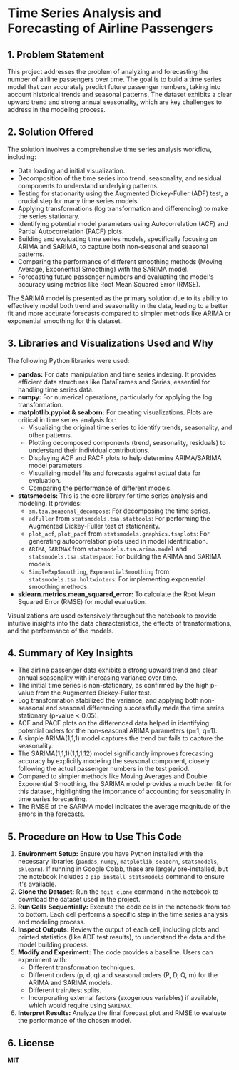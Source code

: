 # Time Series Analysis and Forecasting of Airline Passengers

## 1. Problem Statement

This project addresses the problem of analyzing and forecasting the number of airline passengers over time. The goal is to build a time series model that can accurately predict future passenger numbers, taking into account historical trends and seasonal patterns. The dataset exhibits a clear upward trend and strong annual seasonality, which are key challenges to address in the modeling process.

## 2. Solution Offered

The solution involves a comprehensive time series analysis workflow, including:
- Data loading and initial visualization.
- Decomposition of the time series into trend, seasonality, and residual components to understand underlying patterns.
- Testing for stationarity using the Augmented Dickey-Fuller (ADF) test, a crucial step for many time series models.
- Applying transformations (log transformation and differencing) to make the series stationary.
- Identifying potential model parameters using Autocorrelation (ACF) and Partial Autocorrelation (PACF) plots.
- Building and evaluating time series models, specifically focusing on ARIMA and SARIMA, to capture both non-seasonal and seasonal patterns.
- Comparing the performance of different smoothing methods (Moving Average, Exponential Smoothing) with the SARIMA model.
- Forecasting future passenger numbers and evaluating the model's accuracy using metrics like Root Mean Squared Error (RMSE).

The SARIMA model is presented as the primary solution due to its ability to effectively model both trend and seasonality in the data, leading to a better fit and more accurate forecasts compared to simpler methods like ARIMA or exponential smoothing for this dataset.

## 3. Libraries and Visualizations Used and Why

The following Python libraries were used:

- **pandas:** For data manipulation and time series indexing. It provides efficient data structures like DataFrames and Series, essential for handling time series data.
- **numpy:** For numerical operations, particularly for applying the log transformation.
- **matplotlib.pyplot & seaborn:** For creating visualizations. Plots are critical in time series analysis for:
    - Visualizing the original time series to identify trends, seasonality, and other patterns.
    - Plotting decomposed components (trend, seasonality, residuals) to understand their individual contributions.
    - Displaying ACF and PACF plots to help determine ARIMA/SARIMA model parameters.
    - Visualizing model fits and forecasts against actual data for evaluation.
    - Comparing the performance of different models.
- **statsmodels:** This is the core library for time series analysis and modeling. It provides:
    - `sm.tsa.seasonal_decompose`: For decomposing the time series.
    - `adfuller` from `statsmodels.tsa.stattools`: For performing the Augmented Dickey-Fuller test of stationarity.
    - `plot_acf`, `plot_pacf` from `statsmodels.graphics.tsaplots`: For generating autocorrelation plots used in model identification.
    - `ARIMA`, `SARIMAX` from `statsmodels.tsa.arima.model` and `statsmodels.tsa.statespace`: For building the ARIMA and SARIMA models.
    - `SimpleExpSmoothing`, `ExponentialSmoothing` from `statsmodels.tsa.holtwinters`: For implementing exponential smoothing methods.
- **sklearn.metrics.mean_squared_error:** To calculate the Root Mean Squared Error (RMSE) for model evaluation.

Visualizations are used extensively throughout the notebook to provide intuitive insights into the data characteristics, the effects of transformations, and the performance of the models.

## 4. Summary of Key Insights

- The airline passenger data exhibits a strong upward trend and clear annual seasonality with increasing variance over time.
- The initial time series is non-stationary, as confirmed by the high p-value from the Augmented Dickey-Fuller test.
- Log transformation stabilized the variance, and applying both non-seasonal and seasonal differencing successfully made the time series stationary (p-value < 0.05).
- ACF and PACF plots on the differenced data helped in identifying potential orders for the non-seasonal ARIMA parameters (p=1, q=1).
- A simple ARIMA(1,1,1) model captures the trend but fails to capture the seasonality.
- The SARIMA(1,1,1)(1,1,1,12) model significantly improves forecasting accuracy by explicitly modeling the seasonal component, closely following the actual passenger numbers in the test period.
- Compared to simpler methods like Moving Averages and Double Exponential Smoothing, the SARIMA model provides a much better fit for this dataset, highlighting the importance of accounting for seasonality in time series forecasting.
- The RMSE of the SARIMA model indicates the average magnitude of the errors in the forecasts.

## 5. Procedure on How to Use This Code

1.  **Environment Setup:** Ensure you have Python installed with the necessary libraries (`pandas`, `numpy`, `matplotlib`, `seaborn`, `statsmodels`, `sklearn`). If running in Google Colab, these are largely pre-installed, but the notebook includes a `pip install statsmodels` command to ensure it's available.
2.  **Clone the Dataset:** Run the `!git clone` command in the notebook to download the dataset used in the project.
3.  **Run Cells Sequentially:** Execute the code cells in the notebook from top to bottom. Each cell performs a specific step in the time series analysis and modeling process.
4.  **Inspect Outputs:** Review the output of each cell, including plots and printed statistics (like ADF test results), to understand the data and the model building process.
5.  **Modify and Experiment:** The code provides a baseline. Users can experiment with:
    - Different transformation techniques.
    - Different orders (p, d, q) and seasonal orders (P, D, Q, m) for the ARIMA and SARIMA models.
    - Different train/test splits.
    - Incorporating external factors (exogenous variables) if available, which would require using `SARIMAX`.
6.  **Interpret Results:** Analyze the final forecast plot and RMSE to evaluate the performance of the chosen model.

## 6. License
**MIT**